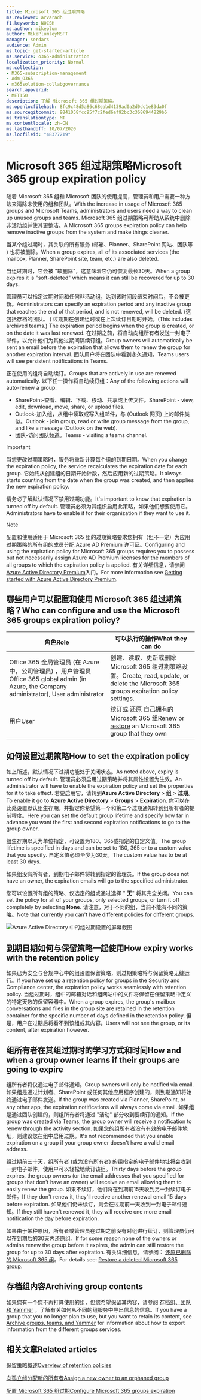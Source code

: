 ```yaml
---
title: Microsoft 365 组过期策略
ms.reviewer: arvaradh
f1.keywords: NOCSH
ms.author: mikeplum
author: MikePlumleyMSFT
manager: serdars
audience: Admin
ms.topic: get-started-article
ms.service: o365-administration
localization_priority: Normal
ms.collection:
- M365-subscription-management
- Adm_O365
- m365solution-collabgovernance
search.appverid:
- MET150
description: 了解 Microsoft 365 组过期策略。
ms.openlocfilehash: 8fc9c48d5a86c68eabd4139ad0a2d0dc1e83da0f
ms.sourcegitcommit: 9841058fcc95f7c2fed6af92bc3c3686944829b6
ms.translationtype: MT
ms.contentlocale: zh-CN
ms.lasthandoff: 10/07/2020
ms.locfileid: "48377219"
---
```

# <a name="microsoft-365-group-expiration-policy"></a><span data-ttu-id="51577-103">Microsoft 365 组过期策略</span><span class="sxs-lookup"><span data-stu-id="51577-103">Microsoft 365 group expiration policy</span></span>

<span data-ttu-id="51577-104">随着 Microsoft 365 组和 Microsoft 团队的使用提高，管理员和用户需要一种方法来清除未使用的组和团队。</span><span class="sxs-lookup"><span data-stu-id="51577-104">With the increase in usage of Microsoft 365 groups and Microsoft Teams, administrators and users need a way to clean up unused groups and teams.</span></span> <span data-ttu-id="51577-105">Microsoft 365 组过期策略可帮助从系统中删除非活动组并使其更整洁。</span><span class="sxs-lookup"><span data-stu-id="51577-105">A Microsoft 365 groups expiration policy can help remove inactive groups from the system and make things cleaner.</span></span>

<span data-ttu-id="51577-106">当某个组过期时，其关联的所有服务 (邮箱、Planner、SharePoint 网站、团队等 ) 也将被删除。</span><span class="sxs-lookup"><span data-stu-id="51577-106">When a group expires, all of its associated services (the mailbox, Planner, SharePoint site, team, etc.) are also deleted.</span></span>

<span data-ttu-id="51577-107">当组过期时，它会被 "软删除"，这意味着它仍可恢复最长30天。</span><span class="sxs-lookup"><span data-stu-id="51577-107">When a group expires it is "soft-deleted" which means it can still be recovered for up to 30 days.</span></span>

<span data-ttu-id="51577-108">管理员可以指定过期时间和任何非活动组，达到该时间段结束时间后，不会被更新。</span><span class="sxs-lookup"><span data-stu-id="51577-108">Administrators can specify an expiration period and any inactive group that reaches the end of that period, and is not renewed, will be deleted.</span></span> <span data-ttu-id="51577-109"> (这包括存档的团队。 ) 过期期在创建组时或在上次续订日期时开始。</span><span class="sxs-lookup"><span data-stu-id="51577-109">(This includes archived teams.) The expiration period begins when the group is created, or on the date it was last renewed.</span></span> <span data-ttu-id="51577-110">在过期之前，将自动向组所有者发送一封电子邮件，以允许他们为其他过期间隔续订组。</span><span class="sxs-lookup"><span data-stu-id="51577-110">Group owners will automatically be sent an email before the expiration that allows them to renew the group for another expiration interval.</span></span> <span data-ttu-id="51577-111">团队用户将在团队中看到永久通知。</span><span class="sxs-lookup"><span data-stu-id="51577-111">Teams users will see persistent notifications in Teams.</span></span>

<span data-ttu-id="51577-112">正在使用的组将自动续订。</span><span class="sxs-lookup"><span data-stu-id="51577-112">Groups that are actively in use are renewed automatically.</span></span> <span data-ttu-id="51577-113">以下任一操作将自动续订组：</span><span class="sxs-lookup"><span data-stu-id="51577-113">Any of the following actions will auto-renew a group:</span></span>
- <span data-ttu-id="51577-114">SharePoint-查看、编辑、下载、移动、共享或上传文件。</span><span class="sxs-lookup"><span data-stu-id="51577-114">SharePoint - view, edit, download, move, share, or upload files.</span></span>
- <span data-ttu-id="51577-115">Outlook-加入组，从组中读取或写入组邮件，与 (Outlook 网页) 上的邮件类似。</span><span class="sxs-lookup"><span data-stu-id="51577-115">Outlook - join group, read or write group message from the group, and like a message (Outlook on the web).</span></span>
- <span data-ttu-id="51577-116">团队-访问团队频道。</span><span class="sxs-lookup"><span data-stu-id="51577-116">Teams - visiting a teams channel.</span></span>

> [!IMPORTANT]
> <span data-ttu-id="51577-117">当您更改过期策略时，服务将重新计算每个组的到期日期。</span><span class="sxs-lookup"><span data-stu-id="51577-117">When you change the expiration policy, the service recalculates the expiration date for each group.</span></span> <span data-ttu-id="51577-118">它始终从创建组的日期开始计数，然后应用新的过期策略。</span><span class="sxs-lookup"><span data-stu-id="51577-118">It always starts counting from the date when the group was created, and then applies the new expiration policy.</span></span>

<span data-ttu-id="51577-119">请务必了解默认情况下禁用过期功能。</span><span class="sxs-lookup"><span data-stu-id="51577-119">It's important to know that expiration is turned off by default.</span></span> <span data-ttu-id="51577-120">管理员必须为其组织启用此策略，如果他们想要使用它。</span><span class="sxs-lookup"><span data-stu-id="51577-120">Administrators have to enable it for their organization if they want to use it.</span></span>

> [!NOTE]
> <span data-ttu-id="51577-121">配置和使用适用于 Microsoft 365 组的过期策略要求您拥有（但不一定）为应用过期策略的所有组的成员分配 Azure AD Premium 许可证。</span><span class="sxs-lookup"><span data-stu-id="51577-121">Configuring and using the expiration policy for Microsoft 365 groups requires you to possess but not necessarily assign Azure AD Premium licenses for the members of all groups to which the expiration policy is applied.</span></span> <span data-ttu-id="51577-122">有关详细信息，请参阅 [Azure Active Directory Premium](https://docs.microsoft.com/azure/active-directory/active-directory-get-started-premium)入门。</span><span class="sxs-lookup"><span data-stu-id="51577-122">For more information see [Getting started with Azure Active Directory Premium](https://docs.microsoft.com/azure/active-directory/active-directory-get-started-premium).</span></span>

## <a name="who-can-configure-and-use-the-microsoft-365-groups-expiration-policy"></a><span data-ttu-id="51577-123">哪些用户可以配置和使用 Microsoft 365 组过期策略？</span><span class="sxs-lookup"><span data-stu-id="51577-123">Who can configure and use the Microsoft 365 groups expiration policy?</span></span>

|<span data-ttu-id="51577-124">角色</span><span class="sxs-lookup"><span data-stu-id="51577-124">Role</span></span>|<span data-ttu-id="51577-125">可以执行的操作</span><span class="sxs-lookup"><span data-stu-id="51577-125">What they can do</span></span>|
|---------|---------|
|<span data-ttu-id="51577-126">Office 365 全局管理员 (在 Azure 中，公司管理员) ，用户管理员</span><span class="sxs-lookup"><span data-stu-id="51577-126">Office 365 global admin (in Azure, the Company administrator), User administrator</span></span>|<span data-ttu-id="51577-127">创建、读取、更新或删除 Microsoft 365 组过期策略设置。</span><span class="sxs-lookup"><span data-stu-id="51577-127">Create, read, update, or delete the Microsoft 365 groups expiration policy settings.</span></span>|
|<span data-ttu-id="51577-128">用户</span><span class="sxs-lookup"><span data-stu-id="51577-128">User</span></span>|<span data-ttu-id="51577-129">续订或 [还原](https://docs.microsoft.com/azure/active-directory/users-groups-roles/groups-restore-deleted) 自己拥有的 Microsoft 365 组</span><span class="sxs-lookup"><span data-stu-id="51577-129">Renew or [restore](https://docs.microsoft.com/azure/active-directory/users-groups-roles/groups-restore-deleted) an Microsoft 365 group that they own</span></span>|

## <a name="how-to-set-the-expiration-policy"></a><span data-ttu-id="51577-130">如何设置过期策略</span><span class="sxs-lookup"><span data-stu-id="51577-130">How to set the expiration policy</span></span>

<span data-ttu-id="51577-131">如上所述，默认情况下过期功能处于关闭状态。</span><span class="sxs-lookup"><span data-stu-id="51577-131">As noted above, expiry is turned off by default.</span></span> <span data-ttu-id="51577-132">管理员必须启用过期策略并将其属性设置为生效。</span><span class="sxs-lookup"><span data-stu-id="51577-132">An administrator will have to enable the expiration policy and set the properties for it to take effect.</span></span> <span data-ttu-id="51577-133">若要启用它，请转到**Azure Active Directory**  >  **组**  >  **过期**。</span><span class="sxs-lookup"><span data-stu-id="51577-133">To enable it go to **Azure Active Directory** > **Groups** > **Expiration**.</span></span> <span data-ttu-id="51577-134">你可以在此处设置默认组生存期，并指定你希望第一个和第二个过期通知转到组所有者的提前程度。</span><span class="sxs-lookup"><span data-stu-id="51577-134">Here you can set the default group lifetime and specify how far in advance you want the first and second expiration notifications to go to the group owner.</span></span>

<span data-ttu-id="51577-135">组生存期以天为单位指定，可设置为180、365或指定的自定义值。</span><span class="sxs-lookup"><span data-stu-id="51577-135">The group lifetime is specified in days and can be set to 180, 365 or to a custom value that you specify.</span></span> <span data-ttu-id="51577-136">自定义值必须至少为30天。</span><span class="sxs-lookup"><span data-stu-id="51577-136">The custom value has to be at least 30 days.</span></span>

<span data-ttu-id="51577-137">如果组没有所有者，到期电子邮件将转到指定的管理员。</span><span class="sxs-lookup"><span data-stu-id="51577-137">If the group does not have an owner, the expiration emails will go to the specified administrator.</span></span>

<span data-ttu-id="51577-138">您可以设置所有组的策略、仅选定的组或通过选择 " **无**" 将其完全关闭。</span><span class="sxs-lookup"><span data-stu-id="51577-138">You can set the policy for all of your groups, only selected groups, or turn it off completely by selecting **None**.</span></span> <span data-ttu-id="51577-139">请注意，对于不同的组，当前不能有不同的策略。</span><span class="sxs-lookup"><span data-stu-id="51577-139">Note that currently you can't have different policies for different groups.</span></span>

![Azure Active Directory 中的组过期设置的屏幕截图](../media/azure-groups-expiration-settings.png)

## <a name="how-expiry-works-with-the-retention-policy"></a><span data-ttu-id="51577-141">到期日期如何与保留策略一起使用</span><span class="sxs-lookup"><span data-stu-id="51577-141">How expiry works with the retention policy</span></span>

<span data-ttu-id="51577-142">如果已为安全与合规中心中的组设置保留策略，则过期策略将与保留策略无缝运行。</span><span class="sxs-lookup"><span data-stu-id="51577-142">If you have set up a retention policy for groups in the Security and Compliance center, the expiration policy works seamlessly with retention policy.</span></span> <span data-ttu-id="51577-143">当组过期时，组中的邮箱对话和组网站中的文件将保留在保留策略中定义的特定天数的保留容器中。</span><span class="sxs-lookup"><span data-stu-id="51577-143">When a group expires, the group's mailbox conversations and files in the group site are retained in the retention container for the specific number of days defined in the retention policy.</span></span> <span data-ttu-id="51577-144">但是，用户在过期后将看不到该组或其内容。</span><span class="sxs-lookup"><span data-stu-id="51577-144">Users will not see the group, or its content, after expiration however.</span></span>

## <a name="how-and-when-a-group-owner-learns-if-their-groups-are-going-to-expire"></a><span data-ttu-id="51577-145">组所有者在其组过期时的学习方式和时间</span><span class="sxs-lookup"><span data-stu-id="51577-145">How and when a group owner learns if their groups are going to expire</span></span>

<span data-ttu-id="51577-146">组所有者将仅通过电子邮件通知。</span><span class="sxs-lookup"><span data-stu-id="51577-146">Group owners will only be notified via email.</span></span> <span data-ttu-id="51577-147">如果组是通过计划者、SharePoint 或任何其他应用程序创建的，则到期通知将始终通过电子邮件发送。</span><span class="sxs-lookup"><span data-stu-id="51577-147">If the group was created via Planner, SharePoint, or any other app, the expiration notifications will always come via email.</span></span> <span data-ttu-id="51577-148">如果组是通过团队创建的，则组所有者将通过 "活动" 部分收到要续订的通知。</span><span class="sxs-lookup"><span data-stu-id="51577-148">If the group was created via Teams, the group owner will receive a notification to renew through the activity section.</span></span> <span data-ttu-id="51577-149">如果您的组所有者没有有效的电子邮件地址，则建议您在组中启用过期。</span><span class="sxs-lookup"><span data-stu-id="51577-149">It's not recommended that you enable expiration on a group if your group owner doesn't have a valid email address.</span></span>

<span data-ttu-id="51577-150">组过期前三十天，组所有者 (或为没有所有者) 的组指定的电子邮件地址将会收到一封电子邮件，使用户可以轻松地续订该组。</span><span class="sxs-lookup"><span data-stu-id="51577-150">Thirty days before the group expires, the group owners (or the email addresses that you specified for groups that don't have an owner) will receive an email allowing them to easily renew the group.</span></span> <span data-ttu-id="51577-151">如果不续订，他们将在到期前15天收到另一封续订电子邮件。</span><span class="sxs-lookup"><span data-stu-id="51577-151">If they don't renew it, they'll receive another renewal email 15 days before expiration.</span></span> <span data-ttu-id="51577-152">如果他们仍未续订，则会在过期前一天收到一封电子邮件通知。</span><span class="sxs-lookup"><span data-stu-id="51577-152">If they still haven't renewed it, they will receive one more email notification the day before expiration.</span></span>

<span data-ttu-id="51577-153">如果由于某种原因，所有者或管理员在过期之前没有对组进行续订，则管理员仍可以在到期后的30天内还原组。</span><span class="sxs-lookup"><span data-stu-id="51577-153">If for some reason none of the owners or admins renew the group before it expires, the admin can still restore the group for up to 30 days after expiration.</span></span> <span data-ttu-id="51577-154">有关详细信息，请参阅： [还原已删除的 Microsoft 365 组](https://support.office.com/article/restore-a-deleted-office-365-group-b7c66b59-657a-4e1a-8aa0-8163b1f4eb54)。</span><span class="sxs-lookup"><span data-stu-id="51577-154">For details see: [Restore a deleted Microsoft 365 group](https://support.office.com/article/restore-a-deleted-office-365-group-b7c66b59-657a-4e1a-8aa0-8163b1f4eb54).</span></span>

## <a name="archiving-group-contents"></a><span data-ttu-id="51577-155">存档组内容</span><span class="sxs-lookup"><span data-stu-id="51577-155">Archiving group contents</span></span>

<span data-ttu-id="51577-156">如果您有一个您不再打算使用的组，但您希望保留其内容，请参阅 [存档组、团队和 Yammer](end-life-cycle-groups-teams-sites-yammer.md) ，了解有关如何从不同的组服务中导出信息的信息。</span><span class="sxs-lookup"><span data-stu-id="51577-156">If you have a group that you no longer plan to use, but you want to retain its content, see [Archive groups, teams, and Yammer](end-life-cycle-groups-teams-sites-yammer.md) for information about how to export information from the different groups services.</span></span>

## <a name="related-articles"></a><span data-ttu-id="51577-157">相关文章</span><span class="sxs-lookup"><span data-stu-id="51577-157">Related articles</span></span>

[<span data-ttu-id="51577-158">保留策略概述</span><span class="sxs-lookup"><span data-stu-id="51577-158">Overview of retention policies</span></span>](https://support.office.com/article/5e377752-700d-4870-9b6d-12bfc12d2423)

[<span data-ttu-id="51577-159">向孤立组分配新的所有者</span><span class="sxs-lookup"><span data-stu-id="51577-159">Assign a new owner to an orphaned group</span></span>](https://support.office.com/article/86bb3db6-8857-45d1-95c8-f6d540e45732)

[<span data-ttu-id="51577-160">配置 Microsoft 365 组过期</span><span class="sxs-lookup"><span data-stu-id="51577-160">Configure Microsoft 365 groups expiration</span></span>](https://docs.microsoft.com/azure/active-directory/active-directory-groups-lifecycle-azure-portal)
